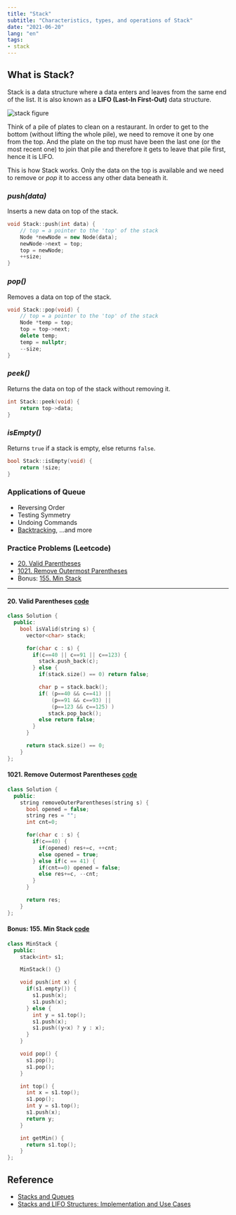 ```yaml
---
title: "Stack"
subtitle: "Characteristics, types, and operations of Stack"
date: "2021-06-20"
lang: "en"
tags:
- stack
---
```


## What is Stack?
Stack is a data structure where a data enters and leaves from the same end of the list.
It is also known as a **LIFO (Last-In First-Out)** data structure.

![stack figure](/images/in-post/dsa/stack/stack1.png)



Think of a pile of plates to clean on a restaurant. 
In order to get to the bottom (without lifting the whole pile), we need to remove it one by one from the top.
And the plate on the top must have been the last one (or the most recent one) to join that pile and therefore it gets to
leave that pile first, hence it is LIFO.



This is how Stack works. Only the data on the top is available and we need to remove or _pop_ it to access
any other data beneath it.

### _push(data)_

Inserts a new data on top of the stack.

```cpp
void Stack::push(int data) {
    // top = a pointer to the 'top' of the stack
    Node *newNode = new Node(data);
    newNode->next = top;
    top = newNode;
    ++size;
}
```

### _pop()_

Removes a data on top of the stack.

```cpp
void Stack::pop(void) {
    // top = a pointer to the 'top' of the stack
    Node *temp = top;
    top = top->next;
    delete temp;
    temp = nullptr;
    --size;
}
```

### _peek()_

Returns the data on top of the stack without removing it.

```cpp
int Stack::peek(void) {
    return top->data;
}
```

### _isEmpty()_

Returns `true` if a stack is empty, else returns `false`.

```cpp
bool Stack::isEmpty(void) {
    return !size;
}
```

### Applications of Queue
- Reversing Order
- Testing Symmetry
- Undoing Commands
- [Backtracking](https://www.geeksforgeeks.org/backtracking-introduction/), ...and more

### Practice Problems (Leetcode)
- [20. Valid Parentheses](https://leetcode.com/problems/valid-parentheses/)
- [1021. Remove Outermost Parentheses](https://leetcode.com/problems/remove-outermost-parentheses/)
- Bonus: [155. Min Stack](https://leetcode.com/problems/min-stack/)

---

#### 20. Valid Parentheses [code](https://leetcode.com/problems/valid-parentheses/)
```cpp
class Solution {
  public:
    bool isValid(string s) {
      vector<char> stack;

      for(char c : s) {
        if(c==40 || c==91 || c==123) {
          stack.push_back(c);
        } else {
          if(stack.size() == 0) return false;

          char p = stack.back();
          if( (p==40 && c==41) || 
              (p==91 && c==93) || 
              (p==123 && c==125) ) 
             stack.pop_back();
          else return false;
        }
      }

      return stack.size() == 0;
    }
};
```

#### 1021. Remove Outermost Parentheses [code](https://leetcode.com/problems/remove-outermost-parentheses/)
```cpp
class Solution {
  public:
    string removeOuterParentheses(string s) {
      bool opened = false;
      string res = "";
      int cnt=0;

      for(char c : s) {
        if(c==40) {
          if(opened) res+=c, ++cnt;
          else opened = true;
        } else if(c == 41) {
          if(cnt==0) opened = false;
          else res+=c, --cnt;
        }
      }

      return res;
    }
};
```

#### Bonus: 155. Min Stack [code](https://leetcode.com/problems/min-stack/)
```cpp
class MinStack {
  public:
    stack<int> s1;

    MinStack() {}

    void push(int x) {
      if(s1.empty()) {
        s1.push(x);
        s1.push(x);
      } else {
        int y = s1.top();
        s1.push(x);
        s1.push((y<x) ? y : x);
      }
    }

    void pop() {
      s1.pop();
      s1.pop();
    }

    int top() {
      int x = s1.top();
      s1.pop();
      int y = s1.top();
      s1.push(x);
      return y;
    }

    int getMin() {
      return s1.top();
    }
};
```


## Reference
- [Stacks and Queues](https://www.andrew.cmu.edu/course/15-121/lectures/Stacks%20and%20Queues/Stacks%20and%20Queues.html)
- [Stacks and LIFO Structures: Implementation and Use Cases](https://medium.com/swift2go/stacks-and-lifo-structures-implementation-and-use-cases-7ada8f8c400)